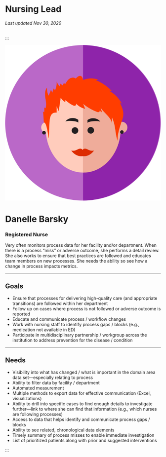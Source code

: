 # Nursing Lead

###### Last updated Nov 30, 2020

:::

<div class="persona-header">

![Avatar Image](./assets/avatars/avatar63.svg)

<div>

# Danelle Barsky

### Registered Nurse

Very often monitors process data for her facility and/or department. When there is a process “miss” or adverse outcome, she performs a detail review. She also works to ensure that best practices are followed and educates team members on new processes. She needs the ability so see how a change in process impacts metrics.

</div>

</div>

---

## Goals

-   Ensure that processes for delivering high-quality care (and appropriate transitions) are followed within her department
-   Follow up on cases where process is not followed or adverse outcome is reported
-   Educate and communicate process / workflow changes
-   Work with nursing staff to identify process gaps / blocks (e.g., medication not available in ED)
-   Participate in multidisciplinary partnership / workgroup across the institution to address prevention for the disease / condition

---

## Needs

-   Visibility into what has changed / what is important in the domain area data set—especially relating to process
-   Ability to filter data by facility / department
-   Automated measurement
-   Multiple methods to export data for effective communication (Excel, visualizations)
-   Ability to drill into specific cases to find enough details to investigate further—link to where she can find that information (e.g., which nurses are following processes)
-   Access to data that helps identify and communicate process gaps / blocks
-   Ability to see related, chronological data elements
-   Timely summary of process misses to enable immediate investigation
-   List of prioritized patients along with prior and suggested interventions

:::
